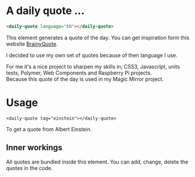 # A daily quote ...

<!--
```
<custom-element-demo>
  <template>
    <link rel="import" href="daily-quote.html">
    <next-code-block></next-code-block>
  </template>
</custom-element-demo>
```
-->
```html
<daily-quote language="EN"></daily-quote>
```

This element generates a quote of the day. You can get inspiration form this website [BrainyQuote](https://www.brainyquote.com/).  

I decided to use my own set of quotes because of then language I use.

For me it's a nice project to sharpen my skills in; CSS3, Javascript, units tests, Polymer, Web Components and Raspberry Pi projects.  
Because this quote of the day is used in my Magic Mirror project.

# Usage

    <daily-quote tag="einstein"></daily-quote>

To get a quote from Albert Einstein.

## Inner workings

All quotes are bundled inside this element. You can add, change, delete the quotes in the code.

